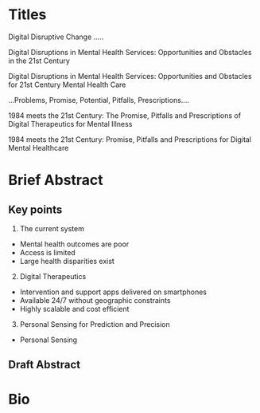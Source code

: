 # Titles

Digital Disruptive Change .....

Digital Disruptions in Mental Health Services:  Opportunities and Obstacles in the 21st Century

Digital Disruptions in Mental Health Services:  Opportunities and Obstacles for 21st Century Mental Health Care

...Problems, Promise, Potential, Pitfalls, Prescriptions....

1984 meets the 21st Century: The Promise, Pitfalls and Prescriptions of Digital Therapeutics for Mental Illness 

1984 meets the 21st Century: Promise, Pitfalls and Prescriptions for Digital Mental Healthcare

# Brief Abstract

## Key points

1. The current system
* Mental health outcomes are poor
* Access is limited
* Large health disparities exist

2. Digital Therapeutics
* Intervention and support apps delivered on smartphones
* Available 24/7 without geographic constraints
* Highly scalable and cost efficient


3. Personal Sensing for Prediction and Precision
* Personal Sensing



## Draft Abstract

# Bio